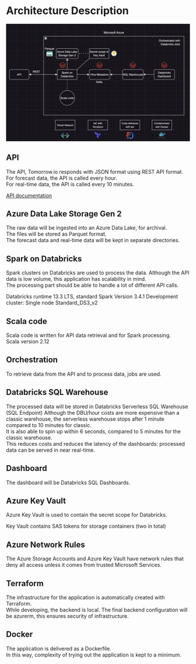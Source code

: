 # Architecture Description

![Architecture Diagram](architecture-diagram.png)

## API

The API, Tomorrow.io responds with JSON format using REST API format.  
For forecast data, the API is called every hour.  
For real-time data, the API is called every 10 minutes.

[API documentation](API-documentation.md)

## Azure Data Lake Storage Gen 2  

The raw data will be ingested into an Azure Data Lake, for archival.  
The files will be stored as Parquet format.  
The forecast data and real-time data will be kept in separate directories.  

## Spark on Databricks

Spark clusters on Databricks are used to process the data.
Although the API data is low volume, this application has scalability in mind.  
The processing part should be able to handle a lot of different API calls.

Databricks runtime 13.3 LTS, standard
Spark Version 3.4.1
Development cluster: Single node Standard_DS3_v2

## Scala code

Scala code is written for API data retrieval and for Spark processing.  
Scala version 2.12

## Orchestration

To retrieve data from the API and to process data, jobs are used.  

## Databricks SQL Warehouse

The processed data will be stored in Databricks Serverless SQL Warehouse (SQL Endpoint)
Although the DBU/hour costs are more expensive than a classic warehouse, the serverless warehouse stops after 1 minute compared to 10 minutes for classic.  
It is also able to spin up within 6 seconds, compared to 5 minutes for the classic warehouse.  
This reduces costs and reduces the latency of the dashboards: processed data can be served in near real-time.

## Dashboard

The dashboard will be Databricks SQL Dashboards.

## Azure Key Vault

Azure Key Vault is used to contain the secret scope for Databricks.  

Key Vault contains SAS tokens for storage containers (two in total)

## Azure Network Rules

The Azure Storage Accounts and Azure Key Vault have network rules that deny all access unless it comes from trusted Microsoft Services.

## Terraform

The infrastructure for the application is automatically created with Terraform.  
While developing, the backend is local.
The final backend configuration will be azurerm, this ensures security of infrastructure.

## Docker

The application is delivered as a Dockerfile.  
In this way, complexity of trying out the application is kept to a minimum.
